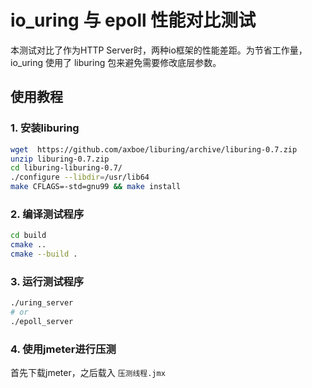 # io_uring 与 epoll 性能对比测试

本测试对比了作为HTTP Server时，两种io框架的性能差距。为节省工作量，io_uring 使用了 liburing 包来避免需要修改底层参数。

## 使用教程

### 1. 安装liburing

```bash
wget  https://github.com/axboe/liburing/archive/liburing-0.7.zip
unzip liburing-0.7.zip
cd liburing-liburing-0.7/
./configure --libdir=/usr/lib64 
make CFLAGS=-std=gnu99 && make install
```

### 2. 编译测试程序

```bash
cd build
cmake ..
cmake --build .
```

### 3. 运行测试程序

```bash
./uring_server
# or
./epoll_server
```

### 4. 使用jmeter进行压测

首先下载jmeter，之后载入 `压测线程.jmx`
